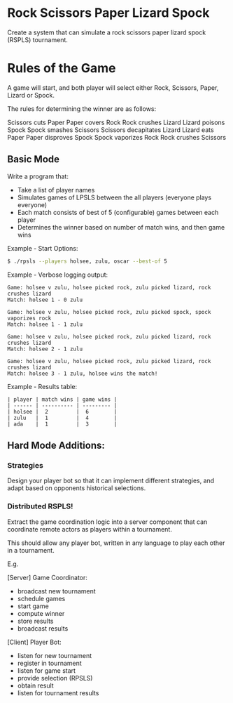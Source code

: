 Rock Scissors Paper Lizard Spock
================================

Create a system that can simulate a rock scissors paper lizard spock (RSPLS)
tournament.

# Rules of the Game

A game will start, and both player will select either Rock, Scissors, Paper,
Lizard or Spock.

The rules for determining the winner are as follows:

Scissors cuts Paper
Paper covers Rock
Rock crushes Lizard
Lizard poisons Spock
Spock smashes Scissors
Scissors decapitates Lizard
Lizard eats Paper
Paper disproves Spock
Spock vaporizes Rock
Rock crushes Scissors


## Basic Mode

Write a program that:

- Take a list of player names
- Simulates games of LPSLS between the all players (everyone plays everyone)
- Each match consists of best of 5 (configurable) games between each player
- Determines the winner based on number of match wins, and then game wins

Example - Start Options:
``` bash
$ ./rpsls --players holsee, zulu, oscar --best-of 5
```

Example - Verbose logging output:
```
Game: holsee v zulu, holsee picked rock, zulu picked lizard, rock crushes lizard
Match: holsee 1 - 0 zulu

Game: holsee v zulu, holsee picked rock, zulu picked spock, spock vaporizes rock
Match: holsee 1 - 1 zulu

Game: holsee v zulu, holsee picked rock, zulu picked lizard, rock crushes lizard
Match: holsee 2 - 1 zulu

Game: holsee v zulu, holsee picked rock, zulu picked lizard, rock crushes lizard
Match: holsee 3 - 1 zulu, holsee wins the match!
```

Example - Results table:
```
| player | match wins | game wins |
| ------ | ---------- | --------- |
| holsee |  2         |  6        |
| zulu   |  1         |  4        |
| ada    |  1         |  3        |
```


## Hard Mode Additions:

### Strategies

Design your player bot so that it can implement different strategies, and adapt
based on opponents historical selections.

### Distributed RSPLS!

Extract the game coordination logic into a server component that can coordinate
remote actors as players within a tournament.

This should allow any player bot, written in any language to play each other in
a tournament.

E.g.

[Server] Game Coordinator:
- broadcast new tournament
- schedule games
- start game
- compute winner
- store results
- broadcast results

[Client] Player Bot:
- listen for new tournament
- register in tournament
- listen for game start
- provide selection (RPSLS)
- obtain result
- listen for tournament results

